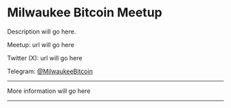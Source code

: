 # Milwaukee Bitcoin Meetup

Description will go here. 

Meetup: url will go here
  
Twitter (X): url will go here
  
Telegram: [@MilwaukeeBitcoin](https://t.me/MilwaukeeBitcoin/3)

-------------------------------------------

More information will go here

-------------------------------------------

